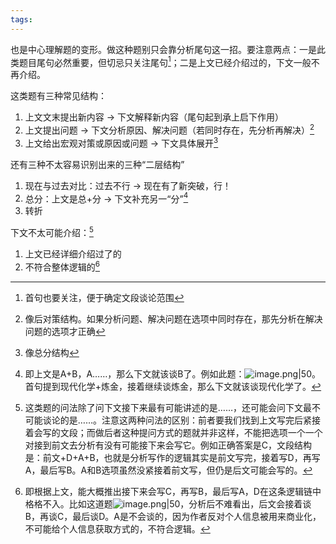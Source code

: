 ```yaml
---
tags: 
---
```


也是中心理解题的变形。做这种题别只会靠分析尾句这一招。要注意两点：一是此类题目尾句必然重要，但切忌只关注尾句[^1]；二是上文已经介绍过的，下文一般不再介绍。

这类题有三种常见结构：
1. 上文文末提出新内容 → 下文解释新内容（尾句起到承上启下作用）
2. 上文提出问题 → 下文分析原因、解决问题（若同时存在，先分析再解决）[^2]
3. 上文给出宏观对策或原因或问题 → 下文具体展开[^3]

还有三种不太容易识别出来的三种“二层结构”
1. 现在与过去对比：过去不行 →  现在有了新突破，行！
2. 总分：上文是总+分 → 下文补充另一“分”[^4]
3. 转折

下文不太可能介绍：[^5]
1. 上文已经详细介绍过了的
2. 不符合整体逻辑的[^6]

[^1]: 首句也要关注，便于确定文段谈论范围
[^2]: 像后对策结构。如果分析问题、解决问题在选项中同时存在，那先分析在解决问题的选项才正确
[^3]: 像总分结构
[^4]: 即上文是A+B，A……，那么下文就该谈B了。例如此题：![image.png|50](https://lsky.jzyon.top/uplods/202501132224611.png)。首句提到现代化学+炼金，接着继续谈炼金，那么下文就该谈现代化学了。
[^5]: 这类题的问法除了问下文接下来最有可能讲述的是……，还可能会问下文最不可能谈论的是……。注意这两种问法的区别：前者要我们找到上文写完后紧接着会写的文段；而做后者这种提问方式的题就并非这样，不能把选项一个一个对接到前文去分析有没有可能接下来会写它。例如正确答案是C，文段结构是：前文+D+A+B，也就是分析写作的逻辑其实是前文写完，接着写D，再写A，最后写B。A和B选项虽然没紧接着前文写，但仍是后文可能会写的。
[^6]: 即根据上文，能大概推出接下来会写C，再写B，最后写A，D在这条逻辑链中格格不入。比如这道题![image.png|50](https://lsky.jzyon.top/uplods/202501142013060.png)，分析后不难看出，后文会接着谈B，再谈C，最后谈D。A是不会谈的，因为作者反对个人信息被用来商业化，不可能给个人信息获取方式的，不符合逻辑。